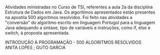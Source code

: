 Atividades ministradas no Curso de TSI, referentes a aula 2a da disciplina Estrutura de Dados em Java.
Os algoritimos apresentados estão presentes na apostila 500 algoritmos resolvidos.
Foi feito nas atividades a "conversão" do algoritmo escrito em linguagem Portugol para a linguagem Java
adequando a sintaxe, tipo de variáveis e instruções, como if, else e switch, à proposta apresentada.


INTRODUÇÃO À PROGRAMAÇÃO - 500 ALGORITMOS RESOLVIDOS<br>
ANITA LOPES ; GUTO GARCIA

